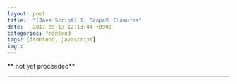 ```yaml
---
layout: post
title:  "[Java Script] 1. Scope와 Closures"
date:   2017-09-13 12:13:44 +0900
categories: frontend
tags: [frontend, javascript]
img : 
---
```


** not yet proceeded**


---